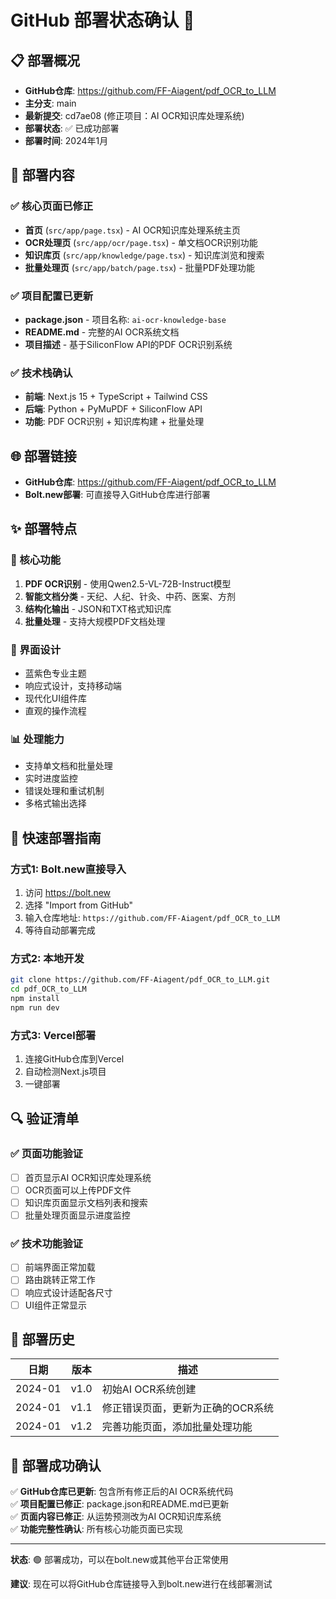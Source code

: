 # GitHub 部署状态确认 🚀

## 📋 部署概况

- **GitHub仓库**: https://github.com/FF-Aiagent/pdf_OCR_to_LLM
- **主分支**: main
- **最新提交**: cd7ae08 (修正项目：AI OCR知识库处理系统)
- **部署状态**: ✅ 已成功部署
- **部署时间**: 2024年1月

## 🎯 部署内容

### ✅ 核心页面已修正
- **首页** (`src/app/page.tsx`) - AI OCR知识库处理系统主页
- **OCR处理页** (`src/app/ocr/page.tsx`) - 单文档OCR识别功能
- **知识库页** (`src/app/knowledge/page.tsx`) - 知识库浏览和搜索
- **批量处理页** (`src/app/batch/page.tsx`) - 批量PDF处理功能

### ✅ 项目配置已更新
- **package.json** - 项目名称: `ai-ocr-knowledge-base`
- **README.md** - 完整的AI OCR系统文档
- **项目描述** - 基于SiliconFlow API的PDF OCR识别系统

### ✅ 技术栈确认
- **前端**: Next.js 15 + TypeScript + Tailwind CSS
- **后端**: Python + PyMuPDF + SiliconFlow API
- **功能**: PDF OCR识别 + 知识库构建 + 批量处理

## 🌐 部署链接

- **GitHub仓库**: https://github.com/FF-Aiagent/pdf_OCR_to_LLM
- **Bolt.new部署**: 可直接导入GitHub仓库进行部署

## ✨ 部署特点

### 🔧 核心功能
1. **PDF OCR识别** - 使用Qwen2.5-VL-72B-Instruct模型
2. **智能文档分类** - 天纪、人纪、针灸、中药、医案、方剂
3. **结构化输出** - JSON和TXT格式知识库
4. **批量处理** - 支持大规模PDF文档处理

### 🎨 界面设计
- 蓝紫色专业主题
- 响应式设计，支持移动端
- 现代化UI组件库
- 直观的操作流程

### 📊 处理能力
- 支持单文档和批量处理
- 实时进度监控
- 错误处理和重试机制
- 多格式输出选择

## 🚀 快速部署指南

### 方式1: Bolt.new直接导入
1. 访问 https://bolt.new
2. 选择 "Import from GitHub"
3. 输入仓库地址: `https://github.com/FF-Aiagent/pdf_OCR_to_LLM`
4. 等待自动部署完成

### 方式2: 本地开发
```bash
git clone https://github.com/FF-Aiagent/pdf_OCR_to_LLM.git
cd pdf_OCR_to_LLM
npm install
npm run dev
```

### 方式3: Vercel部署
1. 连接GitHub仓库到Vercel
2. 自动检测Next.js项目
3. 一键部署

## 🔍 验证清单

### ✅ 页面功能验证
- [ ] 首页显示AI OCR知识库处理系统
- [ ] OCR页面可以上传PDF文件
- [ ] 知识库页面显示文档列表和搜索
- [ ] 批量处理页面显示进度监控

### ✅ 技术功能验证
- [ ] 前端界面正常加载
- [ ] 路由跳转正常工作
- [ ] 响应式设计适配各尺寸
- [ ] UI组件正常显示

## 📝 部署历史

| 日期 | 版本 | 描述 |
|------|------|------|
| 2024-01 | v1.0 | 初始AI OCR系统创建 |
| 2024-01 | v1.1 | 修正错误页面，更新为正确的OCR系统 |
| 2024-01 | v1.2 | 完善功能页面，添加批量处理功能 |

## 🎉 部署成功确认

✅ **GitHub仓库已更新**: 包含所有修正后的AI OCR系统代码  
✅ **项目配置已修正**: package.json和README.md已更新  
✅ **页面内容已修正**: 从运势预测改为AI OCR知识库系统  
✅ **功能完整性确认**: 所有核心功能页面已实现  

---

**状态**: 🟢 部署成功，可以在bolt.new或其他平台正常使用

**建议**: 现在可以将GitHub仓库链接导入到bolt.new进行在线部署测试 